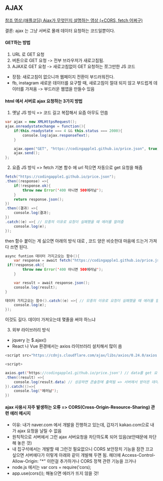 ## AJAX

[참조 영상:(애플코딩) Ajax가 무엇인지 설명하는 영상 (+CORS, fetch 어쩌구)](https://www.youtube.com/watch?v=nKD1atl6cAw)

결론: ajax 는 그냥 서버로 몰래 데이터 요청하는 코드일뿐이다.

#### GET하는 방법

1. URL 로 GET 요청
2. 버튼으로 GET 요청 -> 전부 브라우저가 새로고침됨.
3. AJAX로 GET 요청 -> 새로고침없이 GET 요청하는 쪼그만한 JS 코드

-   장점: 새로고침이 없으니까 웹페이지 전환이 부드러워진다.
-   fb, instagram 새로운 데이터를 요구할 때, 새로고침이 절대 되지 않고 부드럽게 데이터를 가져옴 -> 부드러운 웹앱을 만들수 있음

#### html 에서 서버로 ajax 요청하는 3가지 방법

1. 옛날 JS 방식 => 코드 길고 복잡해서 요즘 아무도 안씀

```Java Script
var ajax = new XMLHttpsRequest();
ajax.onreadystatechange = function(){
    if(this.readystate === 4 && this.status === 2000){
        console.log(ajax.responseText);
    }

    ajax.open("GET", "https://codingapple1.github.io/price.json", true);
    ajax.send();
};
```

2. 요즘 JS 방식 => fetch 기본 함수 에 url 적으면 자동으로 get 요청을 해줌

```Java Script
fetch("https://codingapple1.github.io/price.json");
.then((response) =>{
    if(!response.ok){
        throw new Error('400 아니면 500에러남');
    }
    return response.json();
})
.then((결과) =>{
    console.log(결과);
})
.catch((e) =>{ // 모종의 이유로 요청이 실패했을 때 에러를 알려줌
    console.log(e);
});
```

then 함수 붙이는 게 싫으면 아래의 방식 대로 , 코드 양은 비슷한대 마음에 드는거 가져다 쓰면 된다.

```Java Script
async funtion 데이터 가지고오는 함수(){
    var response = await fetch("https://codingapple1.github.io/price.json");
 if(!response.ok){
        throw new Error('400 아니면 500에러남');
    }

    var result = await response.json();
    console.log(result);
}

데이터 가지고오는 함수().catch((e) =>{ // 모종의 이유로 요청이 실패했을 때 에러를 알려줌
    console.log(e);
});
```

이것도 길다. 데이터 가져오는데 몇줄을 써야 하느냐

3.  외부 라이브러리 방식

-   jquery 는 $.ajax()
-   React 나 Vue 환경에서는 axios 라이브러리 설치해서 많이 씀

```Java Script
<script src="https://cdnjs.cloudflare.com/ajax/libs/axios/0.24.0/axios.min.js"></script>

<script>

axios.get('https://codingapple1.github.io/price.json') // data를 get 요청으로 가져옴
.then((result) =>{
    console.log(result.data) // 성공하면 콘솔창에 출력됨 => 서버에서 받아온 데이터
}).catch(()=>{
    console.log('에러남');
})

```

#### ajax 사용시 자주 발생하는 오류 => CORS(Cross-Origin-Resource-Sharing) 관련 에러 메시지

-   이유: 내가 naver.com 에서 개발을 진행하고 있는데, 갑자기 kakao.com으로 내가 ajax 요청을 날릴 수 없음
-   원칙적으로 서버에서 그런 ajax 서버요청을 차단하도록 되어 있음(보안때문에 차단해 놓은 것)
-   내 집구석에서는 개발할 때 그런것 필요없으니 CORS 보안장치 기능을 잠깐 끄고 싶으면 서버에다가 이렇게 아래와 같이 개발해 두면 됨.
    헤더에 Access-Control-Allow-Origin: "\*" 이런걸 추가하거나 CORS 정책 관련 기능을 끄거나
-   node.js 에서는 var cors = require('cors);
-   app.use(cors()); 해놓으면 에러가 뜨지 않을 것!

